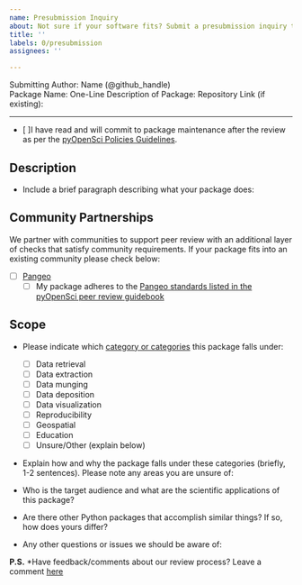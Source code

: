 ```yaml
---
name: Presubmission Inquiry
about: Not sure if your software fits? Submit a presubmission inquiry to the editors
title: ''
labels: 0/presubmission
assignees: ''

---
```


Submitting Author: Name (@github_handle)  
Package Name: 
One-Line Description of Package: 
Repository Link (if existing):   

---

- [ ]I have read and will commit to package maintenance after the review as per the [pyOpenSci Policies Guidelines][Commitment].

## Description

- Include a brief paragraph describing what your package does:

## Community Partnerships
We partner with communities to support peer review with an additional layer of 
checks that satisfy community requirements. If your package fits into an 
existing community please check below:

- [ ] [Pangeo][pangeoWebsite]
	- [ ] My package adheres to the [Pangeo standards listed in the pyOpenSci peer review guidebook][PangeoCollaboration]

## Scope 

- Please indicate which [category or categories][PackageCategories] this package falls under:
	- [ ] Data retrieval
	- [ ] Data extraction
	- [ ] Data munging
	- [ ] Data deposition
	- [ ] Data visualization
	- [ ] Reproducibility
	- [ ] Geospatial
	- [ ] Education
	- [ ] Unsure/Other (explain below)
        
- Explain how and why the package falls under these categories (briefly, 1-2 sentences). Please note any areas you are unsure of:

- Who is the target audience and what are the scientific applications of this package?  

- Are there other Python packages that accomplish similar things? If so, how does yours differ?

- Any other questions or issues we should be aware of:


**P.S.** *Have feedback/comments about our review process? Leave a comment [here][Comments]


[PackageCategories]: https://www.pyopensci.org/software-peer-review/about/package-scope.html

[Conduct]: https://www.pyopensci.org/governance/CODE_OF_CONDUCT

[Commitment]: https://www.pyopensci.org/software-peer-review/our-process/policies.html#after-acceptance-package-ownership-and-maintenance

[Comments]: https://pyopensci.discourse.group/

[PangeoCollaboration]: https://www.pyopensci.org/software-peer-review/partners/pangeo

[pangeoWebsite]: https://www.pangeo.io

